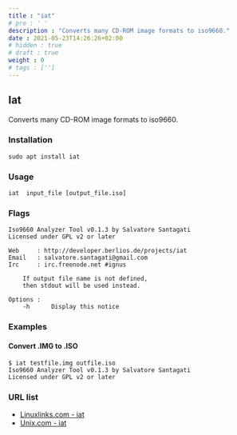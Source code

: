 ```yaml
---
title : "iat"
# pre : ' '
description : "Converts many CD-ROM image formats to iso9660."
date : 2021-05-23T14:26:26+02:00
# hidden : true
# draft : true
weight : 0
# tags : ['']
---
```


## Iat

Converts many CD-ROM image formats to iso9660.

### Installation

```plain
sudo apt install iat
```

### Usage

```plain
iat  input_file [output_file.iso]
```

### Flags

```plain
Iso9660 Analyzer Tool v0.1.3 by Salvatore Santagati
Licensed under GPL v2 or later

Web     : http://developer.berlios.de/projects/iat
Email   : salvatore.santagati@gmail.com
Irc     : irc.freenode.net #ignus

    If output file name is not defined, 
    then stdout will be used instead.

Options :
    -h      Display this notice
```

### Examples

#### Convert .IMG to .ISO

```plain
$ iat testfile.img outfile.iso
Iso9660 Analyzer Tool v0.1.3 by Salvatore Santagati
Licensed under GPL v2 or later
```

### URL list

* [Linuxlinks.com - iat](https://www.linuxlinks.com/iat/)
* [Unix.com - iat](https://www.unix.com/man-page/debian/1/iat/)
